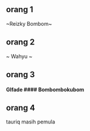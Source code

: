 ## orang 1
~Reizky Bombom~

## orang 2
~ Wahyu ~

## orang 3

#### GIfade #### Bombombokubom

## orang 4
tauriq masih pemula 
